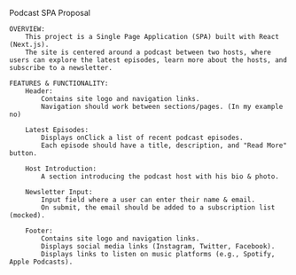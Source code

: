 Podcast SPA Proposal

    OVERVIEW: 
        This project is a Single Page Application (SPA) built with React (Next.js).
        The site is centered around a podcast between two hosts, where users can explore the latest episodes, learn more about the hosts, and subscribe to a newsletter.

    FEATURES & FUNCTIONALITY:
        Header:
            Contains site logo and navigation links.
            Navigation should work between sections/pages. (In my example no)

        Latest Episodes:
            Displays onClick a list of recent podcast episodes.
            Each episode should have a title, description, and "Read More" button.

        Host Introduction:
            A section introducing the podcast host with his bio & photo.

        Newsletter Input:
            Input field where a user can enter their name & email.
            On submit, the email should be added to a subscription list (mocked).

        Footer:
            Contains site logo and navigation links.
            Displays social media links (Instagram, Twitter, Facebook).
            Displays links to listen on music platforms (e.g., Spotify, Apple Podcasts).

